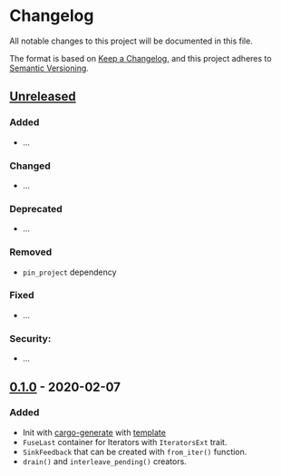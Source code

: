 # Changelog
All notable changes to this project will be documented in this file.

The format is based on [Keep a Changelog](https://keepachangelog.com/en/1.0.0/),
and this project adheres to [Semantic Versioning](https://semver.org/spec/v2.0.0.html).

## [Unreleased]
### Added
- ...
### Changed
- ...
### Deprecated
- ...
### Removed
- `pin_project` dependency
### Fixed
- ...
### Security:
- ...


## [0.1.0] - 2020-02-07
### Added
- Init with [cargo-generate](https://github.com/ashleygwilliams/cargo-generate) with [template](https://github.com/xoac/crates-io-lib-template)
- `FuseLast` container for Iterators with `IteratorsExt` trait.
- `SinkFeedback` that can be created with `from_iter()` function.
- `drain()` and `interleave_pending()` creators.

[Unreleased]: https://github.com/xoac//futures-test-sink/compare/v0.1.0...HEAD
[0.1.0]: https://github.com/xoac//futures-test-sink/releases/tag/v0.1.0


